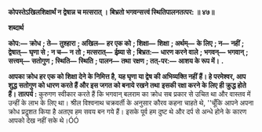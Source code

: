 **कोपस्तेऽखिलशिक्षार्थं न द्वेषान्न च मत्सरात् ।** **बिभ्रतो भगवन्सत्त्वं स्थितिपालनतत्पर: ॥ ४७॥** 

**शब्दार्थ** 

**कोप:—** **क्रोध** **; ते—** **तुश्हारा** **; अखिल—** **हर एक को** **; शिक्षा—** **शिक्षा** **; अर्थम्—** **के लिए** **; न—** **नहीं** **; द्वेषात्—** **घृणा से** **; न च—** **न** **तो** **; मत्सरात्—** **ईष्र्या से** **; बिभ्रत:—** **धारण करने वाले** **; भगवन्—** **भगवान्** **; सत्त्वम्—** **सतोगुण** **; स्थिति—** **स्थिति** **; पालन—** **तथा** **रक्षण** **; तत्-पर:—** **आशय के रूप में।** **.** 

**आपका क्रोध हर एक को शिक्षा देने के निमित्त है, यह घृणा या द्वेष की अभिव्यक्ति नहीं** **हैं। हे परमेश्वर, आप शुद्ध सतोगुण को धारण करते हैं और इस जगत को बनाये रखने तथा** **इसकी रक्षा करने के लिए ही क्रुद्ध होते हैं।** **तात्पर्य :** कुरुगण स्वीकार करते हैं कि भगवान् बलराम का क्रोध सब प्रकार से उचित था और वास्तव में उन्हीं के लाभ के लिए था। श्रील विश्वनाथ चक्रवर्ती के अनुसार कौरव कहना चाहते थे, ''चूँकि आपने अपना क्रोध प्रदॢशत किया है अतएव हम सवय बन गये हैं। इसके पूर्व हम दुष्ट थे और दर्प से अन्धे होने के कारण आपको देख नहीं सके थे।ÓÓ  